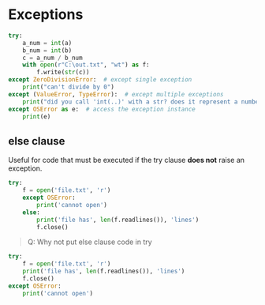 # Exceptions
```python
try:
	a_num = int(a)
	b_num = int(b)
	c = a_num / b_num
	with open(r"C:\out.txt", "wt") as f:
		f.write(str(c))
except ZeroDivisionError:  # except single exception
	print("can't divide by 0")
except (ValueError, TypeError):  # except multiple exceptions
	print("did you call 'int(..)' with a str? does it represent a number?")
except OSError as e:  # access the exception instance
	print(e)
```
## else clause
Useful for code that must be executed if the try clause **does not** raise an exception.
```python
try:
	f = open('file.txt', 'r')
    except OSError:
        print('cannot open')
    else:
        print('file has', len(f.readlines()), 'lines')
        f.close()
```

> Q: Why not put else clause code in try


```python
try:
	f = open('file.txt', 'r')
	print('file has', len(f.readlines()), 'lines')
    f.close()
except OSError:
    print('cannot open')
```
<!--stackedit_data:
eyJoaXN0b3J5IjpbLTU3MjcxMDA5NSwxOTM4ODI2Mjk2LC0xNj
c1NDIyNzM1XX0=
-->